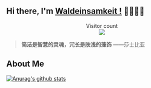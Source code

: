 ## Hi there, I'm  [Waldeinsamkeit !](http://luokangyuan.com/) 👋👋👋👋

<p align="center"> 
  Visitor count<br>
  <img src="https://profile-counter.glitch.me/luokangyuan/count.svg" />
</p>

> **简洁是智慧的灵魂，冗长是肤浅的藻饰**    ——莎士比亚



## About Me

<a href="https://github.com/luokangyuan">
  <img align="center" src="https://github-readme-stats.anuraghazra1.vercel.app/api?username=luokangyuan&show_icons=true&include_all_commits=true&theme=radical&hide=contribs" alt="Anurag's github stats" />
</a>
